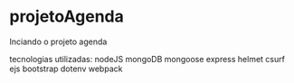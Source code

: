 # projetoAgenda

Inciando o projeto agenda

tecnologias utilizadas:
nodeJS
mongoDB
mongoose
express
helmet
csurf
ejs
bootstrap
dotenv
webpack

